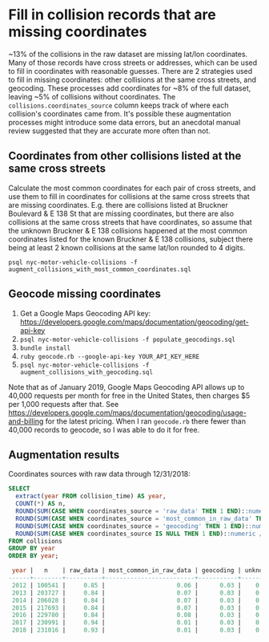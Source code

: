 # Fill in collision records that are missing coordinates

~13% of the collisions in the raw dataset are missing lat/lon coordinates. Many of those records have cross streets or addresses, which can be used to fill in coordinates with reasonable guesses. There are 2 strategies used to fill in missing coordinates: other collisions at the same cross streets, and geocoding. These processes add coordinates for ~8% of the full dataset, leaving ~5% of collisions without coordinates. The `collisions.coordinates_source` column keeps track of where each collision's coordinates came from. It's possible these augmentation processes might introduce some data errors, but an anecdotal manual review suggested that they are accurate more often than not.

## Coordinates from other collisions listed at the same cross streets

Calculate the most common coordinates for each pair of cross streets, and use them to fill in coordinates for collisions at the same cross streets that are missing coordinates. E.g. there are collisions listed at Bruckner Boulevard & E 138 St that are missing coordinates, but there are also collisions at the same cross streets that have coordinates, so assume that the unknown Bruckner & E 138 collisions happened at the most common coordinates listed for the known Bruckner & E 138 collisions, subject there being at least 2 known collisions at the same lat/lon rounded to 4 digits.

`psql nyc-motor-vehicle-collisions -f augment_collisions_with_most_common_coordinates.sql`

## Geocode missing coordinates

1. Get a Google Maps Geocoding API key: https://developers.google.com/maps/documentation/geocoding/get-api-key
2. `psql nyc-motor-vehicle-collisions -f populate_geocodings.sql`
3. `bundle install`
4. `ruby geocode.rb --google-api-key YOUR_API_KEY_HERE`
5. `psql nyc-motor-vehicle-collisions -f augment_collisions_with_geocoding.sql`

Note that as of January 2019, Google Maps Geocoding API allows up to 40,000 requests per month for free in the United States, then charges $5 per 1,000 requests after that. See https://developers.google.com/maps/documentation/geocoding/usage-and-billing for the latest pricing. When I ran `geocode.rb` there fewer than 40,000 records to geocode, so I was able to do it for free.

## Augmentation results

Coordinates sources with raw data through 12/31/2018:

```sql
SELECT
  extract(year FROM collision_time) AS year,
  COUNT(*) AS n,
  ROUND(SUM(CASE WHEN coordinates_source = 'raw_data' THEN 1 END)::numeric / COUNT(*), 2) AS raw_data,
  ROUND(SUM(CASE WHEN coordinates_source = 'most_common_in_raw_data' THEN 1 END)::numeric / COUNT(*), 2) AS most_common_in_raw_data,
  ROUND(SUM(CASE WHEN coordinates_source = 'geocoding' THEN 1 END)::numeric / COUNT(*), 2) AS geocoding,
  ROUND(SUM(CASE WHEN coordinates_source IS NULL THEN 1 END)::numeric / COUNT(*), 2) AS unknown
FROM collisions
GROUP BY year
ORDER BY year;
```

```sql
 year |   n    | raw_data | most_common_in_raw_data | geocoding | unknown
------+--------+----------+-------------------------+-----------+---------
 2012 | 100541 |     0.85 |                    0.06 |      0.03 |    0.06
 2013 | 203727 |     0.84 |                    0.07 |      0.03 |    0.06
 2014 | 206028 |     0.84 |                    0.07 |      0.03 |    0.06
 2015 | 217693 |     0.84 |                    0.07 |      0.03 |    0.06
 2016 | 229780 |     0.84 |                    0.08 |      0.03 |    0.05
 2017 | 230991 |     0.94 |                    0.01 |      0.03 |    0.02
 2018 | 231016 |     0.93 |                    0.01 |      0.03 |    0.03
```
